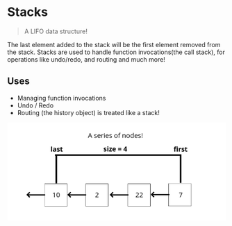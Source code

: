 # Stacks

> A LIFO data structure!

The last element added to the stack will be the first element
removed from the stack.
Stacks are used to handle function invocations(the call stack),
for operations like undo/redo, and routing and much more!

## Uses

- Managing function invocations
- Undo / Redo
- Routing (the history object) is treated like a stack!

![Diagram](https://raw.githubusercontent.com/Rohan-Shakya/coding-interview-with-javascript/main/stacks/assets/Stacks.png)
